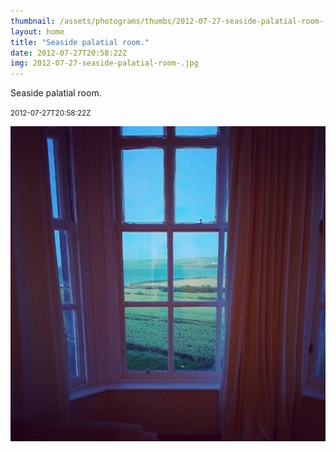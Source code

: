 ```yaml
---
thumbnail: /assets/photograms/thumbs/2012-07-27-seaside-palatial-room-.png
layout: home
title: "Seaside palatial room."
date: 2012-07-27T20:58:22Z
img: 2012-07-27-seaside-palatial-room-.jpg
---
```


Seaside palatial room.

<small>2012-07-27T20:58:22Z</small>

![Seaside palatial room.](/assets/photograms/original/2012-07-27-seaside-palatial-room-.jpg)
